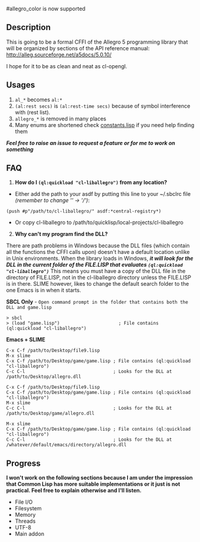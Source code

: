 #allegro_color is now supported

Description
--------------

This is going to be a formal CFFI of the Allegro 5 programming library
that will be organized by sections of the API reference manual:
http://alleg.sourceforge.net/a5docs/5.0.10/

I hope for it to be as clean and neat as cl-opengl.


Usages
--------------
1. `al_*` becomes `al:*`
2. `(al:rest secs)` is `(al:rest-time secs)` because of symbol interference with (rest list).
3. `allegro_*` is removed in many places
4. Many enums are shortened check [constants.lisp](cl-liballegro/allegro/constants.lisp) if you need help finding them
 
***Feel free to raise an issue to request a feature or for me to work on something***

FAQ
--------------
1. **How do I `(ql:quickload "cl-liballegro")` from any location?**
 * Either add the path to your asdf by putting this line to your ~/.sbclrc file *(remember to change '\' -> '/')*: 
```
(push #p"/path/to/cl-liballegro/" asdf:*central-registry*)
```
 * Or copy cl-liballegro to /path/to/quicklisp/local-projects/cl-liballegro
 
2. **Why can't my program find the DLL?**

 There are path problems in Windows because the DLL files (which contain all the functions the CFFI calls upon) 
 doesn't have a default location unlike in Unix environments. When the library loads in Windows, ***it will look for 
 the DLL in the current folder of the FILE.LISP that evaluates `(ql:quickload "cl-liballegro")`*** This means you must 
 have a copy of the DLL file in the directory of FILE.LISP, not in the cl-liballegro directory unless the FILE.LISP is 
 in there. SLIME however, likes to change the default search folder to the one Emacs is in when it starts.

 **SBCL Only** - `Open command prompt in the folder that contains both the DLL and game.lisp`
```
> sbcl
> (load "game.lisp")                      ; File contains (ql:quickload "cl-liballegro")
```

 **Emacs + SLIME**
```
C-x C-f /path/to/Desktop/file9.lisp
M-x slime
C-x C-f /path/to/Desktop/game/game.lisp ; File contains (ql:quickload "cl-liballegro")
C-c C-l                                 ; Looks for the DLL at /path/to/Desktop/allegro.dll
```
```
C-x C-f /path/to/Desktop/file9.lisp
C-x C-f /path/to/Desktop/game/game.lisp ; File contains (ql:quickload "cl-liballegro")
M-x slime
C-c C-l                                 ; Looks for the DLL at /path/to/Desktop/game/allegro.dll
```
```
M-x slime
C-x C-f /path/to/Desktop/game/game.lisp ; File contains (ql:quickload "cl-liballegro")
C-c C-l                                 ; Looks for the DLL at /whatever/default/emacs/directory/allegro.dll
```

Progress 
--------------

**I won't work on the following sections because I am under the impression
that Common Lisp has more suitable implementations or it just is not practical. 
Feel free to explain otherwise and I'll listen.**

* File I/O 
* Filesystem 
* Memory 
* Threads 
* UTF-8
* Main addon 
